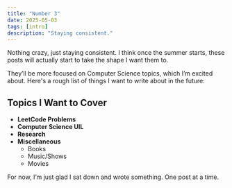 ```yaml
---
title: "Number 3"
date: 2025-05-03
tags: [intro]
description: "Staying consistent."
---
```



Nothing crazy, just staying consistent. I think once the summer starts, these posts will actually start to take the shape I want them to.

They’ll be more focused on Computer Science topics, which I’m excited about. Here's a rough list of things I want to write about in the future:

## Topics I Want to Cover

- **LeetCode Problems**
- **Computer Science UIL**
- **Research**
- **Miscellaneous**
  - Books
  - Music/Shows
  - Movies

For now, I’m just glad I sat down and wrote something. One post at a time.